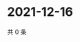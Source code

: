 # 2021-12-16

共 0 条

<!-- BEGIN WEIBO -->
<!-- 最后更新时间 Thu Dec 16 2021 13:13:44 GMT+0800 (China Standard Time) -->

<!-- END WEIBO -->
